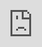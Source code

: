 ```yaml
---
layout: HackTheBox
title:  "HackTheBox - Frolic"
date:   2021-02-20 12:00:00 +0000
categories: Walkthrough HackTheBox
---
```

<p style="font-family:arial;">HackTheBox Frolic<br><br>
</p>
<iframe src="https://drive.google.com/file/d/1GGz6FVDLiE3M-YWRNxVjYapjFAg_u27g/preview" style="position:fixed; top:0px; left:0px; bottom:0px; right:0px; width:100%; height:100%; border:none; margin:0; padding:0; overflow:hidden; z-index:999999;"></iframe>
